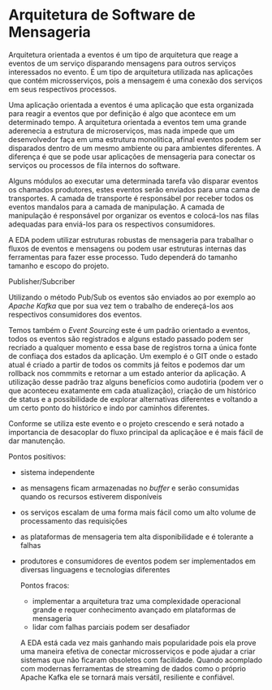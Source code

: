 # Arquitetura de Software de Mensageria

Arquitetura orientada a eventos é um tipo de arquitetura que reage a eventos de um serviço disparando mensagens para outros serviços interessados no evento. 
É um tipo de arquitetura utilizada nas aplicações que contém microsserviços, pois a mensagem é uma conexão dos serviços em seus respectivos processos. 

Uma aplicação orientada a eventos é uma aplicação que esta organizada para reagir a eventos que por definição é algo que acontece em um determinado tempo. A arquitetura orientada a eventos tem uma grande aderenecia a estrutura de microserviços, mas nada impede que um desenvolvedor faça em uma estrutura monolitica, afinal eventos podem ser disparados dentro de um mesmo ambiente ou para ambientes diferentes.
A diferença é que se pode usar aplicações de mensageria para conectar os serviços ou processos de fila internos do software. 

Alguns módulos ao executar uma determinada tarefa vão disparar eventos os chamados produtores, estes eventos serão enviados para uma cama de transportes. A camada de transporte é responsábel por receber todos os eventos  mandalos para a camada de manipulação.
A camada de manipulação é responsável por organizar os eventos e colocá-los nas filas adequadas para enviá-los para os respectivos consumidores.

A EDA podem utilizar estruturas robustas de mensageria para trabalhar o fluxos de eventos e mensagens ou podem usar estruturas internas das ferramentas para fazer esse processo. Tudo dependerá do tamanho tamanho e escopo do projeto. 

Publisher/Subcriber

Utilizando o método Pub/Sub os eventos são enviados ao por exemplo ao *Apache Kafka* que por sua vez tem o trabalho de endereçá-los aos respectivos consumidores dos eventos.

Temos também o *Event Sourcing* este é um padrão orientado a eventos, todos os eventos são registrados e alguns estado passado podem ser recriado a qualquer momento e essa base de registros torna a única fonte de confiaça dos estados da aplicação. Um exemplo é o GIT onde o estado atual é criado a partir de todos os commits já feitos  e podemos dar um rollback nos commmits e retornar a um estado anterior da aplicação.
A utilização desse padrão traz alguns benefícios como audotiria (podem ver o que aconteceu exatamente em cada atualização), criação de um histórico de status e a possibilidade de explorar alternativas diferentes e voltando a um certo ponto do histórico e indo por caminhos diferentes. 

Conforme se utiliza este evento e o projeto crescendo e será notado a importancia de desacoplar do fluxo principal da aplicaçãoe e é mais fácil de dar manutenção.

Pontos positivos:
* sistema independente
* as mensagens ficam armazenadas no *buffer* e serão consumidas quando os recursos estiverem disponíveis 
* os serviços escalam de uma forma mais fácil como um alto volume de processamento das requisições 
* as plataformas de mensageria tem alta disponibilidade e é tolerante a falhas 
* produtores e consumidores de eventos podem ser implementados em diversas linguagens e tecnologias diferentes 

  Pontos fracos:
  * implementar a arquitetura traz uma complexidade operacional grande e requer conhecimento avançado em plataformas de mensageria
  * lidar com falhas parciais podem ser desafiador

  A EDA está cada vez mais ganhando mais popularidade pois ela prove uma maneira efetiva de conectar microsserviços e pode ajudar a criar sistemas que não ficaram obsoletos com facilidade. Quando acomplado com modernas ferramentas de streaming de dados como o próprio Apache Kafka ele se tornará mais versátil, resiliente e confiável. 



